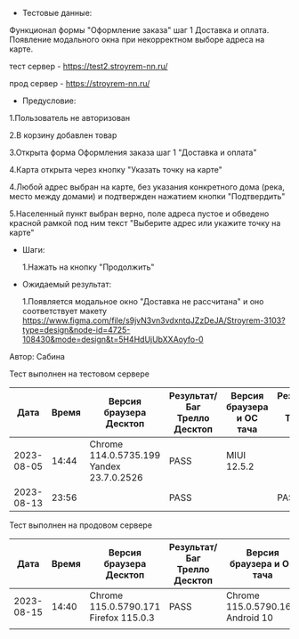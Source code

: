 * Тестовые данные:

 Функционал формы "Оформление заказа" шаг 1 Доставка и оплата. Появление модального окна при некорректном выборе адреса на карте.
 
 тест сервер - https://test2.stroyrem-nn.ru/
 
 прод сервер - https://stroyrem-nn.ru/
 
 * Предусловие:
 
  1.Пользователь не авторизован
 
  2.В корзину добавлен товар
 
  3.Открыта форма Оформления заказа шаг 1 "Доставка и оплата"
  
  4.Карта открыта через кнопку "Указать точку на карте"
 
  4.Любой адрес выбран  на карте, без указания конкретного дома (река, место между домами) и подтвержден нажатием кнопки "Подтвердить"
  
  5.Населенный пункт выбран верно, поле адреса пустое и обведено красной рамкой под ним текст "Выберите адрес или укажите точку на карте"
  
 

* Шаги:

   1.Нажать на кнопку "Продолжить"

 
* Ожидаемый результат:

   1.Появляется модальное окно "Доставка не рассчитана" и оно соответствует макету https://www.figma.com/file/s9jvN3vn3vdxntqJZzDeJA/Stroyrem-3103?type=design&node-id=4725-108430&mode=design&t=5H4HdUjUbXXAoyfo-0
  
   
Автор: Сабина

Тест выполнен на тестовом сервере

| Дата | Время | Версия браузера Десктоп | Результат/Баг Трелло Десктоп | Версия браузера и ОС тача | Результат/Баг Трелло Тач | Дата релиза | Имя |
| --- | --- | --- | --- | --- | --- | --- | --- |
| 2023-08-05 | 14:44 |Chrome 114.0.5735.199 Yandex 23.7.0.2526 |PASS | MIUI 12.5.2 |  | 16.06.23 |  |
| 2023-08-13 | 23:56 |  | PASS |     | PASS |13.08.23|  |

Тест выполнен на продовом сервере

| Дата | Время | Версия браузера Десктоп | Результат/Баг Трелло Десктоп | Версия браузера и ОС тача | Результат/Баг Трелло Тач | Дата релиза | Имя |
| --- | --- | --- | --- | --- | --- | --- | --- |
| 2023-08-15 | 14:40 | Chrome 115.0.5790.171 Firefox 115.0.3 | PASS | Chrome 115.0.5790.166, Android 10 | PASS |13.08.23 | |
|     |     |     |     |     |     |     |     |
